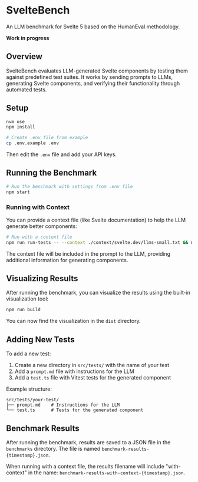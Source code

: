 # SvelteBench

An LLM benchmark for Svelte 5 based on the HumanEval methodology.

**Work in progress**

## Overview

SvelteBench evaluates LLM-generated Svelte components by testing them against predefined test suites. It works by sending prompts to LLMs, generating Svelte components, and verifying their functionality through automated tests.

## Setup

```bash
nvm use
npm install

# Create .env file from example
cp .env.example .env
```

Then edit the `.env` file and add your API keys.

## Running the Benchmark

```bash
# Run the benchmark with settings from .env file
npm start
```

### Running with Context

You can provide a context file (like Svelte documentation) to help the LLM generate better components:

```bash
# Run with a context file
npm run run-tests -- --context ./context/svelte.dev/llms-small.txt && npm run build
```

The context file will be included in the prompt to the LLM, providing additional information for generating components.

## Visualizing Results

After running the benchmark, you can visualize the results using the built-in visualization tool:

```bash
npm run build
```

You can now find the visualization in the `dist` directory.

## Adding New Tests

To add a new test:

1. Create a new directory in `src/tests/` with the name of your test
2. Add a `prompt.md` file with instructions for the LLM
3. Add a `test.ts` file with Vitest tests for the generated component

Example structure:

```
src/tests/your-test/
├── prompt.md    # Instructions for the LLM
└── test.ts      # Tests for the generated component
```

## Benchmark Results

After running the benchmark, results are saved to a JSON file in the `benchmarks` directory. The file is named `benchmark-results-{timestamp}.json`.

When running with a context file, the results filename will include "with-context" in the name: `benchmark-results-with-context-{timestamp}.json`.
